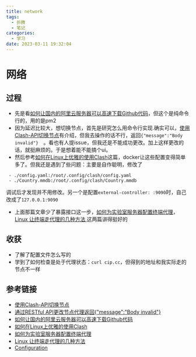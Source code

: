 ```yaml
---
title: network
tags:
  - 折腾
  - 笔记
categories:
  - 学习
date: 2023-03-11 19:32:04
---
```

# 网络

## 过程
- 先是看[如何让国内的阿里云服务器可以高速下载Github代码](https://www.jianshu.com/p/53457e21fcd4)，但这个是纯命令行的，用的是pm2
- 因为延迟比较大，想切换节点，首先是研究怎么用命令行实现.确实可以，[使用Clash-API切换节点](https://sakronos.github.io/Note/2021/03/06/%E4%BD%BF%E7%94%A8Clash-APIj%E5%88%87%E6%8D%A2%E8%8A%82%E7%82%B9/)有介绍，但我去操作的话不行，返回`{"message":"Body invalid"}  `。看也有人提issue，但我还是不能成功更改。加上这样更改的话，就挺麻烦的。于是想着能不能搞个ui。
- 然后参考[如何在Linux上优雅的使用Clash](https://blog.zzsqwq.cn/posts/how-to-use-clash-on-linux/)这篇，docker让这些配置变得简单多了。但我还是遇到了些问题：主要是自作聪明，修改了
```
 - ./config.yaml:/root/.config/clash/config.yaml
 - ./Country.mmdb:/root/.config/clash/Country.mmdb
```
调试后才发现并不用修改。另一个是配置`external-controller: :9090`时，自己改成了`127.0.0.1:9090`
- 上面那篇文章少了暴露接口这一步，[如何为实验室服务器配置终端代理](https://juejin.cn/post/7054941050216906760)，[Linux 让终端走代理的几种方法](https://zhuanlan.zhihu.com/p/46973701),这两篇讲得挺好的

## 收获
- 了解了配置文件怎么写的
- 学到了如何检查是处于代理状态：`curl cip.cc`，但得到的地址和我实际走的节点不一样

## 参考链接
- [使用Clash-API切换节点](https://sakronos.github.io/Note/2021/03/06/%E4%BD%BF%E7%94%A8Clash-APIj%E5%88%87%E6%8D%A2%E8%8A%82%E7%82%B9/)
- [通过RESTful API更改节点代理返回{"message":"Body invalid"}](https://github.com/Dreamacro/clash/issues/659)
- [如何让国内的阿里云服务器可以高速下载Github代码](https://www.jianshu.com/p/53457e21fcd4)
- [如何在Linux上优雅的使用Clash](https://blog.zzsqwq.cn/posts/how-to-use-clash-on-linux/)
- [如何为实验室服务器配置终端代理](https://juejin.cn/post/7054941050216906760)
- [Linux 让终端走代理的几种方法](https://zhuanlan.zhihu.com/p/46973701)
- [Configuration](https://github.com/Dreamacro/clash/wiki/configuration)